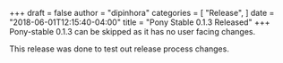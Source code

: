 +++
draft = false
author = "dipinhora"
categories = [
    "Release",
]
date = "2018-06-01T12:15:40-04:00"
title = "Pony Stable 0.1.3 Released"
+++
Pony-stable 0.1.3 can be skipped as it has no user facing changes.
<!--more-->

This release was done to test out release process changes.
